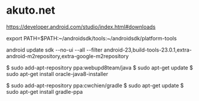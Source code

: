 # akuto.net

https://developer.android.com/studio/index.html#downloads

export PATH=$PATH:~/androidsdk/tools:~/androidsdk/platform-tools

android update sdk --no-ui --all --filter android-23,build-tools-23.0.1,extra-android-m2repository,extra-google-m2repository

  $ sudo add-apt-repository ppa:webupd8team/java
  $ sudo apt-get update
  $ sudo apt-get install oracle-java8-installer
  
  $ sudo add-apt-repository ppa:cwchien/gradle
  $ sudo apt-get update
  $ sudo apt-get install gradle-ppa
  
  